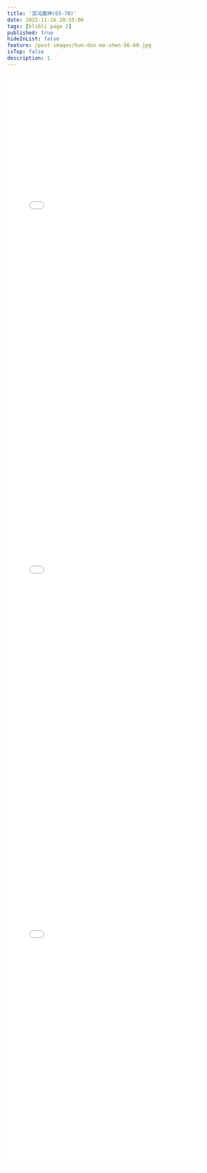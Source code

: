 ```yaml
---
title: '混沌魔神(65-70)'
date: 2022-11-16 20:55:06
tags: [blibli page 2]
published: true
hideInList: false
feature: /post-images/hun-dun-mo-shen-56-60.jpg
isTop: false
description: 1
---
```


<iframe  
 height=850 
 width=90% 
 src="//player.bilibili.com/player.html?aid=647718799&bvid=BV18e4y1s7iv&cid=893606595&page=1"  
 frameborder=0  
 allowfullscreen>
 </iframe>
<iframe  
 height=850 
 width=90% 
 src="//player.bilibili.com/player.html?aid=817820269&bvid=BV14G4y147AS&cid=895345338&page=1" 
 frameborder=0  
 allowfullscreen>
 </iframe>
<iframe  
 height=850 
 width=90% 
 src="//player.bilibili.com/player.html?aid=520481802&bvid=BV16M411r7BX&cid=899545367&page=1" 
 frameborder=0  
 allowfullscreen>
 </iframe>
<iframe  
 height=850 
 width=90% 
 src=""
 frameborder=0  
 allowfullscreen>
 </iframe>
<iframe  
 height=850 
 width=90% 
 src="" 
 frameborder=0  
 allowfullscreen>
 </iframe>
